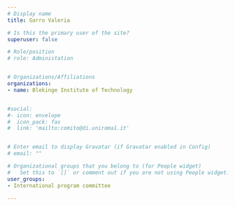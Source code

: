 ```yaml
---
# Display name
title: Garro Valeria

# Is this the primary user of the site?
superuser: false

# Role/position
# role: Administation


# Organizations/Affiliations
organizations:
- name: Blekinge Institute of Technology


#social:
#- icon: envelope
#  icon_pack: fas
#  link: 'mailto:comito@di.uniroma1.it'


# Enter email to display Gravatar (if Gravatar enabled in Config)
# email: ""

# Organizational groups that you belong to (for People widget)
#   Set this to `[]` or comment out if you are not using People widget.
user_groups:
- International program committee

---
```

